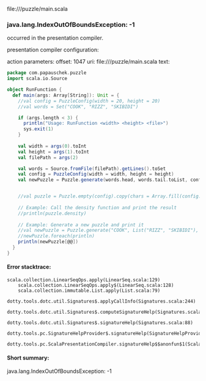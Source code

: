 file://<WORKSPACE>/puzzle/main.scala
### java.lang.IndexOutOfBoundsException: -1

occurred in the presentation compiler.

presentation compiler configuration:


action parameters:
offset: 1047
uri: file://<WORKSPACE>/puzzle/main.scala
text:
```scala
package com.papauschek.puzzle
import scala.io.Source

object RunFunction {
  def main(args: Array[String]): Unit = {
    //val config = PuzzleConfig(width = 20, height = 20)
    //val words = Set("COOK", "RIZZ", "SKIBIDI")

    if (args.length < 3) {
      println("Usage: RunFunction <width> <height> <file>")
      sys.exit(1)
    }
    
    val width = args(0).toInt
    val height = args(1).toInt
    val filePath = args(2)

    val words = Source.fromFile(filePath).getLines().toSet
    val config = PuzzleConfig(width = width, height = height)
    val newPuzzle = Puzzle.generate(words.head, words.tail.toList, config)


    //val puzzle = Puzzle.empty(config).copy(chars = Array.fill(config.width * config.height)(' '), config = config, words = words)
    
    // Example: Call the density function and print the result
    //println(puzzle.density)
    
    // Example: Generate a new puzzle and print it
    //val newPuzzle = Puzzle.generate("COOK", List("RIZZ", "SKIBIDI"), config)
    //newPuzzle.foreach(println)
    println(newPuzzle[@@])
  }
}
```



#### Error stacktrace:

```
scala.collection.LinearSeqOps.apply(LinearSeq.scala:129)
	scala.collection.LinearSeqOps.apply$(LinearSeq.scala:128)
	scala.collection.immutable.List.apply(List.scala:79)
	dotty.tools.dotc.util.Signatures$.applyCallInfo(Signatures.scala:244)
	dotty.tools.dotc.util.Signatures$.computeSignatureHelp(Signatures.scala:104)
	dotty.tools.dotc.util.Signatures$.signatureHelp(Signatures.scala:88)
	dotty.tools.pc.SignatureHelpProvider$.signatureHelp(SignatureHelpProvider.scala:47)
	dotty.tools.pc.ScalaPresentationCompiler.signatureHelp$$anonfun$1(ScalaPresentationCompiler.scala:422)
```
#### Short summary: 

java.lang.IndexOutOfBoundsException: -1